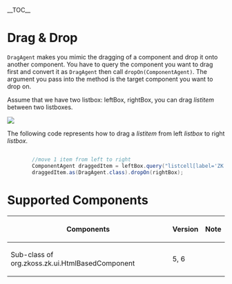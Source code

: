 

\_\_TOC\_\_

# Drag & Drop

`DragAgent` makes you mimic the dragging of a component and drop it onto
another component. You have to query the component you want to drag
first and convert it as `DragAgent` then call `dropOn(ComponentAgent)`.
The argument you pass into the method is the target component you want
to drop on.

Assume that we have two listbox: leftBox, rightBox, you can drag
*listitem* between two listboxes.

![](Zats-mimic-dragDrop.png)

The following code represents how to drag a *listitem* from left
*listbox* to right *listbox*.

``` java

        //move 1 item from left to right
        ComponentAgent draggedItem = leftBox.query("listcell[label='ZK Forge']").getParent();
        draggedItem.as(DragAgent.class).dropOn(rightBox);
```

# Supported Components

<table>
<thead>
<tr class="header">
<th><center>
<p>Components</p>
</center></th>
<th><center>
<p>Version</p>
</center></th>
<th><center>
<p>Note</p>
</center></th>
</tr>
</thead>
<tbody>
<tr class="odd">
<td><p>Sub-class of <javadoc> org.zkoss.zk.ui.HtmlBasedComponent
</javadoc></p></td>
<td><p>5, 6</p></td>
<td></td>
</tr>
</tbody>
</table>

 

